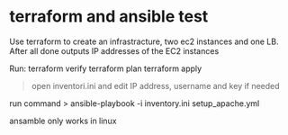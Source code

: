 # terraform and ansible test

Use terraform to create an infrastracture, two ec2 instances and one LB. 
After all done outputs IP addresses of the EC2 instances

Run:
terraform verify
terraform plan
terraform apply

> open inventori.ini and edit IP address, username and key if needed

run command > 
ansible-playbook -i inventory.ini setup_apache.yml

ansamble only works in linux
